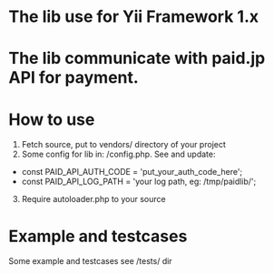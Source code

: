 # The lib use for Yii Framework 1.x
# The lib communicate with paid.jp API for payment.

# How to use
1. Fetch source, put to vendors/ directory of your project
2. Some config for lib in: /config.php. See and update:
- const PAID_API_AUTH_CODE = 'put_your_auth_code_here';
- const PAID_API_LOG_PATH = 'your log path, eg: /tmp/paidlib/';
3. Require autoloader.php to your source
# Example and testcases
Some example and testcases see /tests/ dir
